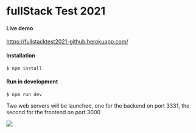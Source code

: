 # fullStack Test 2021

#### Live demo 
https://fullstacktest2021-github.herokuapp.com/

#### Installation
`$ npm install`
#### Run in development
`$ npm run dev`

Two web servers will be launched, one for the backend on port 3331, the second for the frontend on port 3000

![](../main/screen.png)
